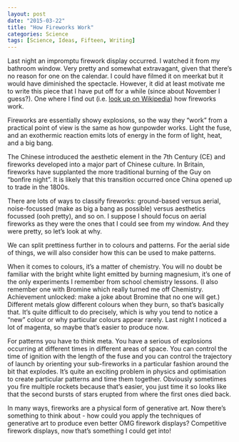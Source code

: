 ```yaml
---
layout: post
date: "2015-03-22"
title: "How Fireworks Work"
categories: Science
tags: [Science, Ideas, Fifteen, Writing]
---
```


Last night an impromptu firework display occurred. I watched it from my bathroom window. Very pretty and somewhat extravagant, given that there’s no reason for one on the calendar. I could have filmed it on meerkat but it would have diminished the spectacle. However, it did at least motivate me to write this piece that I have put off for a while (since about November I guess?). One where I find out (i.e. [look up on Wikipedia](http://en.wikipedia.org/wiki/Fireworks)) how fireworks work.

Fireworks are essentially showy explosions, so the way they “work” from a practical point of view is the same as how gunpowder works. Light the fuse, and an exothermic reaction emits lots of energy in the form of light, heat, and a big bang.

The Chinese introduced the aesthetic element in the 7th Century (CE) and fireworks developed into a major part of Chinese culture. In Britain, fireworks have supplanted the more traditional burning of the Guy on “bonfire night”. It is likely that this transition occurred once China opened up to trade in the 1800s.

There are lots of ways to classify fireworks: ground-based versus aerial, noise-focussed (make as big a bang as possible) versus aesthetics focussed (ooh pretty), and so on. I suppose I should focus on aerial fireworks as they were the ones that I could see from my window. And they were pretty, so let’s look at why.

We can split prettiness further in to colours and patterns. For the aerial side of things, we will also consider how this can be used to make patterns.

When it comes to colours, it’s a matter of chemistry. You will no doubt be familiar with the bright white light emitted by burning magnesium, it’s one of the only experiments I remember from school chemistry lessons. (I also remember one with Bromine which really turned me off Chemistry. Achievement unlocked: make a joke about Bromine that no one will get.) Different metals glow different colours when they burn, so that’s basically that. It’s quite difficult to do precisely, which is why you tend to notice a “new” colour or why particular colours appear rarely. Last night I noticed a lot of magenta, so maybe that’s easier to produce now.

For patterns you have to think meta. You have a serious of explosions occurring at different times in different areas of space. You can control the time of ignition with the length of the fuse and you can control the trajectory of launch by orienting your sub-fireworks in a particular fashion around the bit that explodes. It’s quite an exciting problem in physics and optimisation to create particular patterns and time them together. Obviously sometimes you fire multiple rockets because that’s easier, you just time it so looks like that the second bursts of stars erupted from where the first ones died back.

In many ways, fireworks are a physical form of generative art. Now there’s something to think about - how could you apply the techniques of generative art to produce even better OMG firework displays? Competitive firework displays, now that’s something I could get into!